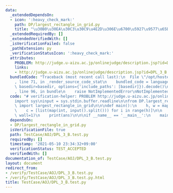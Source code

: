 ```yaml
---
data:
  _extendedDependsOn:
  - icon: ':heavy_check_mark:'
    path: DP/largest_rectangle_in_grid.py
    title: "\u30B0\u30EA\u30C3\u30C9\u4E2D\u306E\u6700\u5927\u9577\u65B9\u5F62"
  _extendedRequiredBy: []
  _extendedVerifiedWith: []
  _isVerificationFailed: false
  _pathExtension: py
  _verificationStatusIcon: ':heavy_check_mark:'
  attributes:
    PROBLEM: http://judge.u-aizu.ac.jp/onlinejudge/description.jsp?id=DPL_3_B
    links:
    - http://judge.u-aizu.ac.jp/onlinejudge/description.jsp?id=DPL_3_B
  bundledCode: "Traceback (most recent call last):\n  File \"/opt/hostedtoolcache/Python/3.10.2/x64/lib/python3.10/site-packages/onlinejudge_verify/documentation/build.py\"\
    , line 71, in _render_source_code_stat\n    bundled_code = language.bundle(stat.path,\
    \ basedir=basedir, options={'include_paths': [basedir]}).decode()\n  File \"/opt/hostedtoolcache/Python/3.10.2/x64/lib/python3.10/site-packages/onlinejudge_verify/languages/python.py\"\
    , line 96, in bundle\n    raise NotImplementedError\nNotImplementedError\n"
  code: "# verification-helper: PROBLEM http://judge.u-aizu.ac.jp/onlinejudge/description.jsp?id=DPL_3_B\n\
    import sys\ninput = sys.stdin.buffer.readline\n\nfrom DP.largest_rectangle_in_grid\
    \ import largest_rectangle_in_grid\n\n\ndef main():\n    h, w = map(int, input().split())\n\
    \    c = [list(map(int, input().split())) for i in range(h)]\n\n    ans = largest_rectangle_in_grid(c,\
    \ wall=1)\n    print(ans)\n\n\nif __name__ == '__main__':\n    main()\n"
  dependsOn:
  - DP/largest_rectangle_in_grid.py
  isVerificationFile: true
  path: TestCase/AOJ/DPL_3_B.test.py
  requiredBy: []
  timestamp: '2021-05-10 23:34:32+09:00'
  verificationStatus: TEST_ACCEPTED
  verifiedWith: []
documentation_of: TestCase/AOJ/DPL_3_B.test.py
layout: document
redirect_from:
- /verify/TestCase/AOJ/DPL_3_B.test.py
- /verify/TestCase/AOJ/DPL_3_B.test.py.html
title: TestCase/AOJ/DPL_3_B.test.py
---
```

